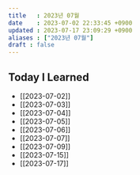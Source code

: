 ```yaml
---
title   : 2023년 07월 
date    : 2023-07-02 22:33:45 +0900
updated : 2023-07-17 23:09:29 +0900
aliases : ["2023년 07월"]
draft : false
---
```


## Today I Learned

- [[2023-07-02]]
- [[2023-07-03]]
- [[2023-07-04]]
- [[2023-07-05]]
- [[2023-07-06]]
- [[2023-07-07]]
- [[2023-07-09]]
- [[2023-07-15]]
- [[2023-07-17]]
